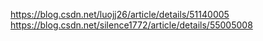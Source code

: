 https://blog.csdn.net/luojj26/article/details/51140005
https://blog.csdn.net/silence1772/article/details/55005008
